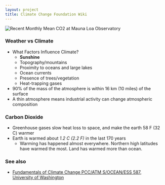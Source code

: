 ```yaml
---
layout: project
title: Climate Change Foundation Wiki
---
```



![Recent Monthly Mean CO2 at Mauna Loa Observatory](https://gml.noaa.gov/webdata/ccgg/trends/co2_trend_mlo.png)

### Weather vs Climate

- What Factors Influence Climate?
	-   **Sunshine**
	-   Topography/mountains
	-   Proximity to oceans and large lakes
	-   Ocean currents
	-   Presence of trees/vegetation
	-   Heat-trapping gases
- 90% of the mass of the atmosphere is within 16 km (10 miles) of the surface
- A thin atmosphere means industrial activity can change atmospheric composition


### Carbon Dioxide

- Greenhouse gases slow heat loss to space, and make the earth 58 F (32 C) warmer
- Earth is warmed about _1.2 C (2.2 F)_ in the last 170 years
    -  Warming has happened almost everywhere. Northern high latitudes have warmed the most. Land has warmed more than ocean.


### See also
- [Fundamentals of Climate Change
PCC/ATM S/OCEAN/ESS 587, University of Washington](https://www.atmos.washington.edu/~dargan/587.html)

